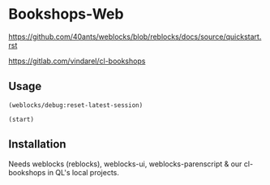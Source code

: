 # Bookshops-Web

https://github.com/40ants/weblocks/blob/reblocks/docs/source/quickstart.rst

https://gitlab.com/vindarel/cl-bookshops

## Usage

    (weblocks/debug:reset-latest-session)

    (start)


## Installation

Needs weblocks (reblocks), weblocks-ui, weblocks-parenscript & our cl-bookshops in QL's local projects.
